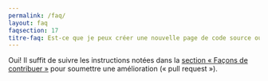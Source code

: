 ```yaml
---
permalink: /faq/
layout: faq
faqsection: 17
titre-faq: Est-ce que je peux créer une nouvelle page de code source ou de documentation ?
---
```


Oui! Il suffit de suivre les instructions notées dans la [section « Façons de contribuer »](/site-web/contribuer) pour soumettre une amélioration (« pull request »).
